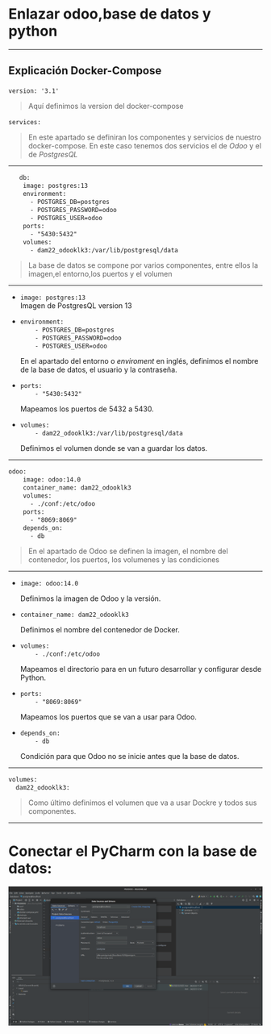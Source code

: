 # Enlazar odoo,base de datos y python

---

## Explicación Docker-Compose

```version: '3.1'```
>Aquí definimos la version del docker-compose

```services:```
>En este apartado se definiran los componentes y servicios de nuestro docker-compose. En este caso tenemos dos servicios
>el de *Odoo* y el de *PostgresQL*
---
```
   db: 
    image: postgres:13
    environment:
      - POSTGRES_DB=postgres
      - POSTGRES_PASSWORD=odoo
      - POSTGRES_USER=odoo
    ports:
      - "5430:5432"
    volumes:
      - dam22_odooklk3:/var/lib/postgresql/data
``` 
 

>La base de datos se compone por varios componentes, entre ellos la imagen,el entorno,los puertos y el volumen
---
* ```image: postgres:13```  
Imagen de PostgresQL version 13
* ```
  environment:
      - POSTGRES_DB=postgres
      - POSTGRES_PASSWORD=odoo
      - POSTGRES_USER=odoo
  ``` 
  En el apartado del entorno o *enviroment* en inglés, definimos el nombre de la base de datos, el usuario y la contraseña.
* ```
  ports:
      - "5430:5432"
  ```
  Mapeamos los puertos de 5432 a 5430.
* ```
  volumes:
      - dam22_odooklk3:/var/lib/postgresql/data
  ```
  Definimos el volumen donde se van a guardar los datos.
---
```
odoo:
    image: odoo:14.0
    container_name: dam22_odooklk3
    volumes:
      - ./conf:/etc/odoo
    ports:
      - "8069:8069"
    depends_on:
      - db
```

> En el apartado de Odoo se definen la imagen, el nombre del contenedor, los puertos, los volumenes y las condiciones
---
* ```
  image: odoo:14.0
  ```
  Definimos la imagen de Odoo y la versión.
* ```
  container_name: dam22_odooklk3
    ```
  Definimos el nombre del contenedor de Docker.
* ```
  volumes:
      - ./conf:/etc/odoo
  ```
  Mapeamos el directorio para en un futuro desarrollar y configurar desde Python.
* ```
  ports:
      - "8069:8069"
  ```
  Mapeamos los puertos que se van a usar para Odoo.
* ```
  depends_on:
      - db
  ```
  Condición para que Odoo no se inicie antes que la base de datos.
---

```
volumes:
  dam22_odooklk3:
  ```

>Como último definimos el volumen que va a usar Dockre y todos sus componentes.
---

# Conectar el PyCharm con la base de datos:

![Conexion](https://github.com/Ikero12/Imagenes/blob/main/Captura%20desde%202023-03-03%2012-03-55.png)



  
